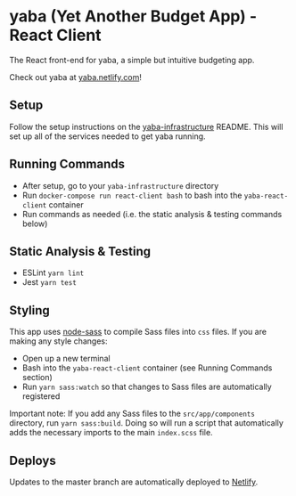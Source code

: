 # yaba (Yet Another Budget App) - React Client

The React front-end for yaba, a simple but intuitive budgeting app.

Check out yaba at [yaba.netlify.com](https://yaba.netlify.com)!

## Setup

Follow the setup instructions on the [yaba-infrastructure](https://github.com/domarp-j/yaba-infrastructure) README. This will set up all of the services needed to get yaba running.

## Running Commands

- After setup, go to your `yaba-infrastructure` directory
- Run `docker-compose run react-client bash` to bash into the `yaba-react-client` container
- Run commands as needed (i.e. the static analysis & testing commands below)

## Static Analysis & Testing

- ESLint `yarn lint`
- Jest `yarn test`

## Styling

This app uses [node-sass](https://www.npmjs.com/package/node-sass) to compile Sass files into `css` files. If you are making any style changes:

- Open up a new terminal
- Bash into the `yaba-react-client` container (see Running Commands section)
- Run `yarn sass:watch` so that changes to Sass files are automatically registered

Important note: If you add any Sass files to the `src/app/components` directory, run `yarn sass:build`. Doing so will run a script that automatically adds the necessary imports to the main `index.scss` file.

## Deploys

Updates to the master branch are automatically deployed to [Netlify](https://www.netlify.com/).
